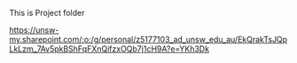 This is Project folder

https://unsw-my.sharepoint.com/:o:/g/personal/z5177103_ad_unsw_edu_au/EkQrakTsJQpLkLzm_7Av5pkBShFqFXnQifzxOQb7j1cH9A?e=YKh3Dk
